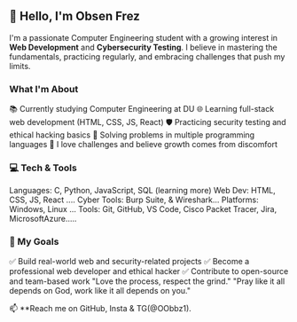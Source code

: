 ## 👋 Hello, I'm Obsen Frez

I'm a passionate Computer Engineering student with a growing interest in **Web Development** and **Cybersecurity Testing**. I believe in mastering the fundamentals, practicing regularly, and embracing challenges that push my limits.

###  What I'm About

 📚 Currently studying Computer Engineering at DU
 🌐 Learning full-stack web development (HTML, CSS, JS, React)
 🛡️ Practicing security testing and ethical hacking basics
 🔣 Solving problems in multiple programming languages
 🦾 I love challenges and believe growth comes from discomfort

### 💻 Tech & Tools

 Languages: C, Python, JavaScript, SQL (learning more)
 Web Dev: HTML, CSS, JS, React ....
 Cyber Tools: Burp Suite, & Wireshark...
 Platforms: Windows, Linux ...
 Tools: Git, GitHub, VS Code, Cisco Packet Tracer, Jira, MicrosoftAzure.....

### 🎯 My Goals

 ✅ Build real-world web and security-related projects
 ✅ Become a professional web developer and ethical hacker
 ✅ Contribute to open-source and team-based work
            "Love the process, respect the grind."
"Pray like it all depends on God, work like it all depends on you."

📫 **Reach me on GitHub, Insta & TG(@OObbz1).
